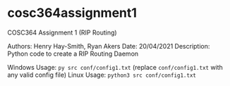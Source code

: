 # cosc364assignment1
COSC364 Assignment 1 (RIP Routing)

Authors: Henry Hay-Smith, Ryan Akers
Date: 20/04/2021
Description: Python code to create a RIP Routing Daemon

Windows Usage: `py src conf/config1.txt` (replace `conf/config1.txt` with any valid config file)
Linux Usage: `python3 src conf/config1.txt`
